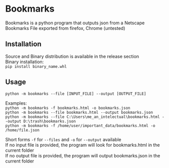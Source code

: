 # Bookmarks

Bookmarks is a python program that outputs json from a Netscape Bookmarks File exported from firefox, Chrome (untested)

## Installation
Source and Binary distribution is available in the release section    
Binary installation:    
```pip install binary_name.whl```

## Usage   

`python -m bookmarks --file [INPUT_FILE] --output [OUTPUT_FILE]`    

Examples:    
```python -m bookmarks -f bookmarks.html -o bookmarks.json```    
```python -m bookmarks --file bookmarks.html --output bookmarks.json```    
```python -m bookmarks --file C:\Users\me_an_intelectual\bookmarks.html --output D:\trash\bookmarks.json```    
```python -m bookmarks -f /home/user/important_data/bookmarks.html -o /home/file.json```    

Short forms `-f` for `--files` and `-o` for `--output` available    
If no input file is provided, the program will look for bookmarks.html in the current folder    
If no output file is provided, the program will output bookmarks.json in the current folder    
